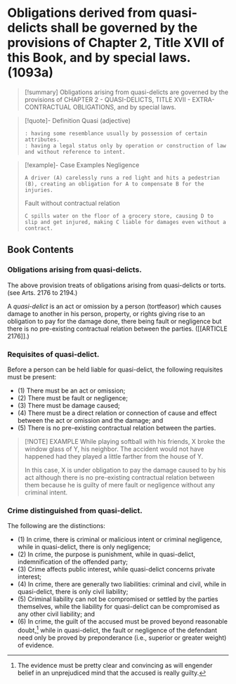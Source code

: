 # Obligations derived from quasi-delicts shall be governed by the provisions of Chapter 2, Title XVII of this Book, and by special laws. (1093a)

> [!summary] Obligations arising from quasi-delicts are governed by the provisions of CHAPTER 2 - QUASI-DELICTS, TITLE XVII - EXTRA-CONTRACTUAL OBLIGATIONS, and by special laws.

> [!quote]- Definition
> Quasi (adjective)
> ```
> : having some resemblance usually by possession of certain attributes.
> : having a legal status only by operation or construction of law and without reference to intent.
> ```

> [!example]-  Case Examples
> Negligence
> ```
> A driver (A) carelessly runs a red light and hits a pedestrian (B), creating an obligation for A to compensate B for the injuries.
> ```
> Fault without contractual relation
> ```
> C spills water on the floor of a grocery store, causing D to slip and get injured, making C liable for damages even without a contract.
> ```

## Book Contents

### Obligations arising from quasi-delicts.
The above provision treats of obligations arising from quasi-delicts or torts. (see Arts. 2176 to 2194.)

A *quasi-delict* is an act or omission by a person (tortfeasor) which causes damage to another in his person, property, or rights giving rise to an obligation to pay for the damage done, there being fault or negligence but there is no pre-existing contractual relation between the parties. ([[ARTICLE 2176]].)

### Requisites of quasi-delict.

Before a person can be held liable for quasi-delict, the following requisites must be present:

- (1) There must be an act or omission;
- (2) There must be fault or negligence;
- (3) There must be damage caused;
- (4) There must be a direct relation or connection of cause and effect between the act or omission and the damage; and
- (5) There is no pre-existing contractual relation between the parties.


> [!NOTE] EXAMPLE
> While playing softball with his friends, X broke the window glass of Y, his neighbor. The accident would not have happened had they played a little farther from the house of Y.
> 
> In this case, X is under obligation to pay the damage caused to by his act although there is no pre-existing contractual relation between them because he is guilty of mere fault or negligence without any criminal intent.

### Crime distinguished from quasi-delict.
The following are the distinctions:

- (1) In crime, there is criminal or malicious intent or criminal negligence, while in quasi-delict, there is only negligence;
- (2) In crime, the purpose is punishment, while in quasi-delict, indemnification of the offended party;
- (3) Crime affects public interest, while quasi-delict concerns private interest;
- (4) In crime, there are generally two liabilities: criminal and civil, while in quasi-delict, there is only civil liability;
- (5) Criminal liability can not be compromised or settled by the parties themselves, while the liability for quasi-delict can be compromised as any other civil liability; and
- (6) In crime, the guilt of the accused must be proved beyond reasonable doubt,[^2] while in quasi-delict, the fault or negligence of the defendant need only be proved by preponderance (i.e., superior or greater weight) of evidence.

[^2]: The evidence must be pretty clear and convincing as will engender belief in an unprejudiced mind that the accused is really guilty.